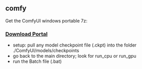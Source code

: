 ## comfy
Get the ComfyUI windows portable 7z:
### [Download Portal](https://github.com/calcuis/comfy/releases/download/0.0.1/ComfyUI_windows_portable.7z)
- setup: pull any model checkpoint file (.ckpt) into the folder ./ComfyUI/models/checkpoints
- go back to the main directory; look for run_cpu or run_gpu
- run the Batch file (.bat)
